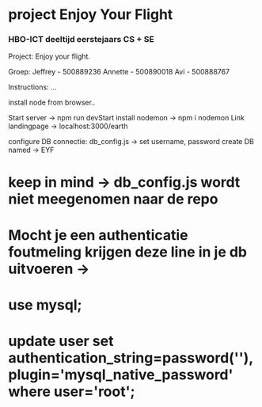 # project Enjoy Your Flight
### HBO-ICT deeltijd eerstejaars CS + SE

Project: Enjoy your flight.

Groep:  Jeffrey  - 500889236
        Annette  - 500890018
        Avi      - 500888767

Instructions: 
...

install node from browser..

Start server -> npm run devStart
install nodemon -> npm i nodemon
Link landingpage -> localhost:3000/earth

configure DB connectie: 
        db_config.js -> set username, password
        create DB named -> EYF
# keep in mind -> db_config.js wordt niet meegenomen naar de repo
# Mocht je een authenticatie foutmeling krijgen deze line in je db uitvoeren ->
#       use mysql;
#       update user set authentication_string=password(''), plugin='mysql_native_password' where user='root';